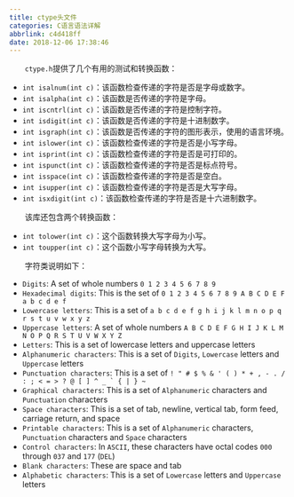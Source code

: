 ```yaml
---
title: ctype头文件
categories: C语言语法详解
abbrlink: c4d418ff
date: 2018-12-06 17:38:46
---
```

&emsp;&emsp;`ctype.h`提供了几个有用的测试和转换函数：

- `int isalnum(int c)`：该函数检查传递的字符是否是字母或数字。
- `int isalpha(int c)`：该函数是否传递的字符是字母。
- `int iscntrl(int c)`：该函数是否传递的字符是控制字符。
- `int isdigit(int c)`：该函数是否传递的字符是十进制数字。
- `int isgraph(int c)`：该函数是否传递的字符的图形表示，使用的语言环境。
- `int islower(int c)`：该函数检查传递的字符是否是小写字母。
- `int isprint(int c)`：该函数检查传递的字符是否是可打印的。
- `int ispunct(int c)`：该函数检查传递的字符是否是标点符号。
- `int isspace(int c)`：该函数检查传递的字符是否是空白。
- `int isupper(int c)`：该函数检查传递的字符是否是大写字母。
- `int isxdigit(int c)`：该函数检查传递的字符是否是十六进制数字。

&emsp;&emsp;该库还包含两个转换函数：

- `int tolower(int c)`：这个函数转换大写字母为小写。
- `int toupper(int c)`：这个函数小写字母转换为大写。

&emsp;&emsp;字符类说明如下：

- `Digits`: A set of whole numbers `0 1 2 3 4 5 6 7 8 9`
- `Hexadecimal digits`: This is the set of `0 1 2 3 4 5 6 7 8 9 A B C D E F a b c d e f`
- `Lowercase letters`: This is a set of `a b c d e f g h i j k l m n o p q r s t u v w x y z`
- `Uppercase letters`: A set of whole numbers `A B C D E F G H I J K L M N O P Q R S T U V W X Y Z`
- `Letters`: This is a set of lowercase letters and uppercase letters
- `Alphanumeric characters`: This is a set of `Digits`, `Lowercase` letters and `Uppercase` letters
- `Punctuation characters`: This is a set of ``! " # $ % & ' ( ) * + , - . / : ; < = > ? @ [ ] ^ _ ` { | } ~``
- `Graphical characters`: This is a set of `Alphanumeric` characters and `Punctuation` characters
- `Space characters`: This is a set of tab, newline, vertical tab, form feed, carriage return, and space
- `Printable characters`: This is a set of `Alphanumeric` characters, `Punctuation` characters and `Space` characters
- `Control characters`: In `ASCII`, these characters have octal codes `000` through `037` and `177` (`DEL`)
- `Blank characters`: These are space and tab
- `Alphabetic characters`: This is a set of `Lowercase` letters and `Uppercase` letters